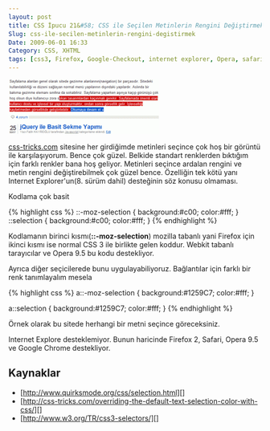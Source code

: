 ```yaml
---
layout: post
title: CSS İpucu 21&#58; CSS ile Seçilen Metinlerin Rengini Değiştirmek
Slug: css-ile-secilen-metinlerin-rengini-degistirmek
Date: 2009-06-01 16:33
Category: CSS, XHTML
tags: [css3, Firefox, Google-Checkout, internet explorer, Opera, safari, seçili-metin, WebKit]
---
```


![metin_secme_rengi][]

[css-tricks.com][] sitesine her girdiğimde metinleri seçince çok hoş bir görüntü ile karşılaşıyorum. Bence çok
güzel. Belkide standart renklerden bıktığım için farklı renkler bana hoş
geliyor. Metinleri seçince ardalan rengini ve metin rengini
değiştirebilmek çok güzel bence. Özelliğin tek kötü yanı Internet
Explorer'un(8. sürüm dahil) desteğinin söz konusu olmaması.

Kodlama çok basit

{% highlight css %}
::-moz-selection {
    background:#c00;
    color:#fff;
}
::selection {
    background:#c00;
    color:#fff;
}
{% endhighlight %}


Kodlamanın birinci kısmı(**::-moz-selection**) mozilla tabanlı yani
Firefox için ikinci kısmı ise normal CSS 3 ile birlikte gelen koddur.
Webkit tabanlı tarayıcılar ve Opera 9.5 bu kodu destekliyor.

Ayrıca diğer seçicilerede bunu uygulayabiliyoruz. Bağlantılar için
farklı bir renk tanımlayalım mesela

{% highlight css %}
a::-moz-selection {
    background:#1259C7;
    color:#fff;
}

a::selection {
    background:#1259C7;
    color:#fff;
}
{% endhighlight %}

Örnek olarak bu sitede herhangi bir metni seçince göreceksiniz.

Internet Explore desteklemiyor. Bunun haricinde Firefox 2, Safari, Opera
9.5 ve Google Chrome destekliyor.

## Kaynaklar

-   [http://www.quirksmode.org/css/selection.html][]
-   [http://css-tricks.com/overriding-the-default-text-selection-color-with-css/][]
-   [http://www.w3.org/TR/css3-selectors/][]

  [metin_secme_rengi]: /images/metin_secme_rengi-300x110.gif
  [css-tricks.com]: http://css-tricks.com "css-tricks.com"
  [http://www.quirksmode.org/css/selection.html]: http://www.quirksmode.org/css/selection.html
  [http://css-tricks.com/overriding-the-default-text-selection-color-with-css/]: http://css-tricks.com/overriding-the-default-text-selection-color-with-css/
  [http://www.w3.org/TR/css3-selectors/]: http://www.w3.org/TR/css3-selectors/
